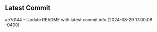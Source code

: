 
## Latest Commit
ae7d144 - Update README with latest commit info (2024-08-29 17:00:08 -0400) <Yunxi-Zhou>
